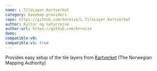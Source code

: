 ```yaml
---
name: L.TileLayer.Kartverket
category: basemap-providers
repo: https://github.com/knreise/L.TileLayer.Kartverket
author: Kultur og naturreise
author-url: https://github.com/knreise
demo: 
compatible-v0:
compatible-v1: true
---
```


Provides easy setup of the tile layers from <a href="https://kartverket.no/Kart/Gratis-kartdata/Cache-tjenester/">Kartverket</a> (The Norwegian Mapping Authority)
